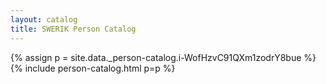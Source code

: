 ```yaml
---
layout: catalog
title: SWERIK Person Catalog
---
```

{% assign p = site.data._person-catalog.i-WofHzvC91QXm1zodrY8bue %}
{% include person-catalog.html p=p %}

